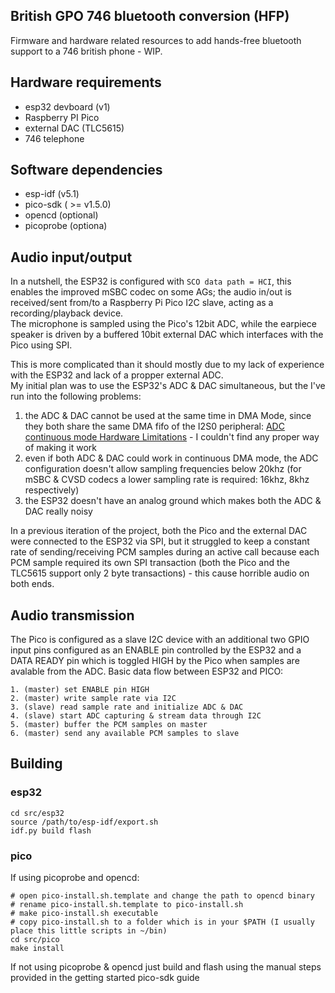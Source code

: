 ## British GPO 746 bluetooth conversion (HFP)

Firmware and hardware related resources to add hands-free bluetooth support to a 746 british phone - WIP.

## Hardware requirements

* esp32 devboard (v1)
* Raspberry PI Pico
* external DAC (TLC5615)
* 746 telephone

## Software dependencies

* esp-idf (v5.1)
* pico-sdk ( >= v1.5.0)
* opencd (optional)
* picoprobe (optiona)

## Audio input/output

In a nutshell, the ESP32 is configured with `SCO data path = HCI`, this enables the improved mSBC codec on some AGs; the audio in/out is received/sent from/to a Raspberry Pi Pico I2C slave, acting as a recording/playback device.  
The microphone is sampled using the Pico's 12bit ADC, while the earpiece speaker is driven by a buffered 10bit external DAC which interfaces with the Pico using SPI.

This is more complicated than it should mostly due to my lack of experience with the ESP32 and lack of a propper external ADC.  
My initial plan was to use the ESP32's ADC & DAC simultaneous, but the I've run into the following problems:
1. the ADC & DAC cannot be used at the same time in DMA Mode, since they both share the same DMA fifo of the I2S0 peripheral: [ADC continuous mode Hardware Limitations](https://docs.espressif.com/projects/esp-idf/en/v5.1/esp32/api-reference/peripherals/adc_continuous.html?highlight=adc_continuous_read#hardware-limitations) - I couldn't find any proper way of making it work
2. even if both ADC & DAC could work in continuous DMA mode, the ADC configuration doesn't allow sampling frequencies below 20khz (for mSBC & CVSD codecs a lower sampling rate is required: 16khz, 8khz respectively)
3. the ESP32 doesn't have an analog ground which makes both the ADC & DAC really noisy

In a previous iteration of the project, both the Pico and the external DAC were connected to the ESP32 via SPI, but it struggled to keep a constant rate of sending/receiving PCM samples during an active call because each PCM sample required its own SPI transaction (both the Pico and the TLC5615 support only 2 byte transactions) - this cause horrible audio on both ends.

## Audio transmission
The Pico is configured as a slave I2C device with an additional two GPIO input pins configured as an ENABLE pin controlled by the ESP32 and a DATA READY pin which is toggled HIGH by the Pico when samples are avalable from the ADC.
Basic data flow between ESP32 and PICO:

    1. (master) set ENABLE pin HIGH
    2. (master) write sample rate via I2C
    3. (slave) read sample rate and initialize ADC & DAC
    4. (slave) start ADC capturing & stream data through I2C
    5. (master) buffer the PCM samples on master
    6. (master) send any available PCM samples to slave

## Building

### esp32

    cd src/esp32
    source /path/to/esp-idf/export.sh
    idf.py build flash

### pico
If using picoprobe and opencd:

    # open pico-install.sh.template and change the path to opencd binary
    # rename pico-install.sh.template to pico-install.sh
    # make pico-install.sh executable
    # copy pico-install.sh to a folder which is in your $PATH (I usually place this little scripts in ~/bin)
    cd src/pico
    make install

If not using picoprobe & opencd just build and flash using the manual steps provided in the getting started pico-sdk guide

